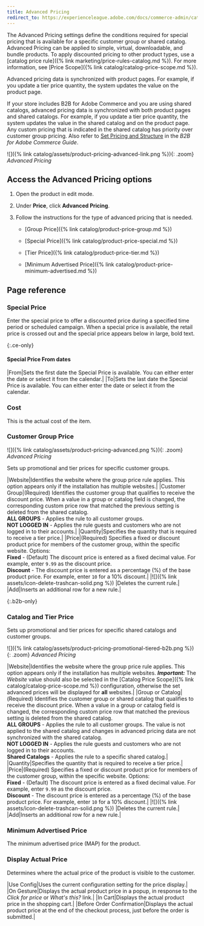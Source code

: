 ```yaml
---
title: Advanced Pricing
redirect_to: https://experienceleague.adobe.com/docs/commerce-admin/catalog/products/pricing/pricing-advanced.html
---
```


The Advanced Pricing settings define the conditions required for special pricing that is available for a specific customer group or shared catalog. Advanced Pricing can be applied to simple, virtual, downloadable, and bundle products. To apply discounted pricing to other product types, use a [catalog price rule]({% link marketing/price-rules-catalog.md %}). For more information, see [Price Scope]({% link catalog/catalog-price-scope.md %}).

Advanced pricing data is synchronized with product pages. For example, if you update a tier price quantity, the system updates the value on the product page.

<span class="b2b-only"></span> If your store includes B2B for Adobe Commerce and you are using shared catalogs, advanced pricing data is synchronized with both product pages and shared catalogs. For example, if you update a tier price quantity, the system updates the value in the shared catalog and on the product page. Any custom pricing that is indicated in the shared catalog has priority over customer group pricing. Also refer to [Set Pricing and Structure](https://experienceleague.adobe.com/docs/commerce-admin/b2b/shared-catalogs/define/catalog-shared-pricing-structure.html) in the _B2B for Adobe Commerce Guide_.

![]({% link catalog/assets/product-pricing-advanced-link.png %}){: .zoom}
_Advanced Pricing_

## Access the Advanced Pricing options

1. Open the product in edit mode.

1. Under **Price**, click **Advanced Pricing**.

1. Follow the instructions for the type of advanced pricing that is needed.

   - [Group Price]({% link catalog/product-price-group.md %})

   - [Special Price]({% link catalog/product-price-special.md %})

   - [Tier Price]({% link catalog/product-price-tier.md %})

   - [Minimum Advertised Price]({% link catalog/product-price-minimum-advertised.md %})

## Page reference

### Special Price

Enter the special price to offer a discounted price during a specified time period or scheduled campaign. When a special price is available, the retail price is crossed out and the special price appears below in large, bold text.

{:.ce-only}
#### Special Price From dates

|From|Sets the first date the Special Price is available. You can either enter the date or select it from the calendar.|
|To|Sets the last date the Special Price is available. You can either enter the date or select it from the calendar.

### Cost

This is the actual cost of the item.

### Customer Group Price

![]({% link catalog/assets/product-pricing-advanced.png %}){: .zoom}
_Advanced Pricing_

Sets up promotional and tier prices for specific customer groups.

|Website|Identifies the website where the group price rule applies. This option appears only if the installation has multiple websites.|
|Customer Group|(Required) Identifies the customer group that qualifies to receive the discount price. When a value in a group or catalog field is changed, the corresponding custom price row that matched the previous setting is deleted from the shared catalog. <br/>**ALL GROUPS** - Applies the rule to all customer groups. <br/>**NOT LOGGED IN** - Applies the rule guests and customers who are not logged in to their accounts.|
|Quantity|Specifies the quantity that is required to receive a tier price.|
|Price|(Required) Specifies a fixed or discount product price for members of the customer group, within the specific website. Options: <br/>**Fixed** - (Default) The discount price is entered as a fixed decimal value. For example, enter `9.99` as the discount price. <br/>**Discount** - The discount price is entered as a percentage (%) of the base product price. For example, enter `10` for a 10% discount.|
|![]({% link assets/icon-delete-trashcan-solid.png %}) |Deletes the current rule.|
|<span class="btn">Add</span>|Inserts an additional row for a new rule.|

{:.b2b-only}
### Catalog and Tier Price

Sets up promotional and tier prices for specific shared catalogs and customer groups.

![]({% link catalog/assets/product-pricing-promotional-tiered-b2b.png %}){: .zoom}
_Advanced Pricing_

|Website|Identifies the website where the group price rule applies. This option appears only if the installation has multiple websites.
**_Important:_** The _Website_ value should also be selected in the [Catalog Price Scope]({% link catalog/catalog-price-scope.md %}) configuration, otherwise the set advanced prices will be displayed for **all** websites.|
|Group or Catalog|(Required) Identifies the customer group or shared catalog that qualifies to receive the discount price. When a value in a group or catalog field is changed, the corresponding custom price row that matched the previous setting is deleted from the shared catalog. <br/>**ALL GROUPS** - Applies the rule to all customer groups. The value is not applied to the shared catalog and changes in advanced pricing data are not synchronized with the shared catalog.<br/>**NOT LOGGED IN** - Applies the rule guests and customers who are not logged in to their accounts.<br/>**Shared Catalogs** - Applies the rule to a specific shared catalog.|
|Quantity|Specifies the quantity that is required to receive a tier price.|
|Price|(Required) Specifies a fixed or discount product price for members of the customer group, within the specific website. Options: <br/>**Fixed** - (Default) The discount price is entered as a fixed decimal value. For example, enter `9.99` as the discount price. <br/>**Discount** - The discount price is entered as a percentage (%) of the base product price. For example, enter `10` for a 10% discount.|
|![]({% link assets/icon-delete-trashcan-solid.png %}) |Deletes the current rule.|
|<span class="btn">Add</span>|Inserts an additional row for a new rule.|

### Minimum Advertised Price

The minimum advertised price (MAP) for the product.

### Display Actual Price

Determines where the actual price of the product is visible to the customer.

|Use Config|Uses the current configuration setting for the price display.|
|On Gesture|Displays the actual product price in a popup, in response to the _Click for price_ or _What's this?_ link.|
|In Cart|Displays the actual product price in the shopping cart.|
|Before Order Confirmation|Displays the actual product price at the end of the checkout process, just before the order is submitted.|
